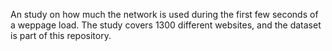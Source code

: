 


An study on how much the network is used during 
the first few seconds of  a weppage load. 
The study covers 1300 different websites, and the dataset
is part of this repository.
